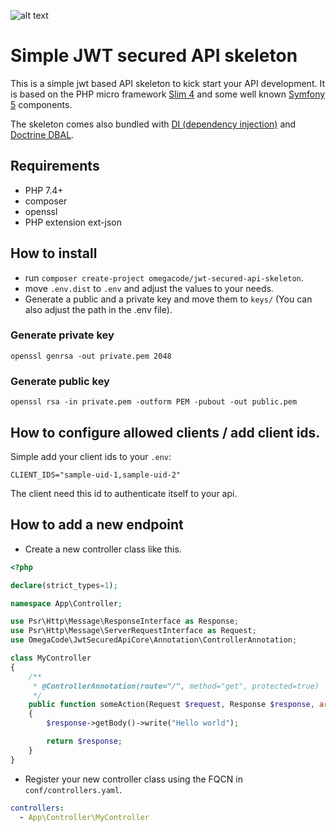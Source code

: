 ![alt text](https://travis-ci.org/0m3gaC0d3/jwt-secured-api-skeleton.svg?branch=master "Build status")

# Simple JWT secured API skeleton
This is a simple jwt based API skeleton to kick start your API development.
It is based on the PHP micro framework [Slim 4](http://www.slimframework.com/)
 and some well known [Symfony 5](https://symfony.com/) components.

The skeleton comes also bundled with [DI (dependency injection)](https://symfony.com/doc/current/components/dependency_injection.html)
 and [Doctrine DBAL](https://www.doctrine-project.org/projects/doctrine-dbal/en/2.10/index.html).

## Requirements
* PHP 7.4+
* composer
* openssl
* PHP extension ext-json

## How to install
* run `composer create-project omegacode/jwt-secured-api-skeleton`.
* move `.env.dist` to `.env` and adjust the values to your needs.
* Generate a public and a private key and move them to `keys/` (You can also adjust the path in the .env file).

### Generate private key
```shell script
openssl genrsa -out private.pem 2048
```

### Generate public key
```shell script
openssl rsa -in private.pem -outform PEM -pubout -out public.pem
```

## How to configure allowed clients / add client ids.
Simple add your client ids to your `.env`:
````dotenv
CLIENT_IDS="sample-uid-1,sample-uid-2"
````
The client need this id to authenticate itself to your api.

## How to add a new endpoint
* Create a new controller class like this.
```php
<?php

declare(strict_types=1);

namespace App\Controller;

use Psr\Http\Message\ResponseInterface as Response;
use Psr\Http\Message\ServerRequestInterface as Request;
use OmegaCode\JwtSecuredApiCore\Annotation\ControllerAnnotation;

class MyController
{
    /**
     * @ControllerAnnotation(route="/", method="get", protected=true)
     */
    public function someAction(Request $request, Response $response, array $args): Response
    {
        $response->getBody()->write("Hello world");

        return $response;
    }
}
```
* Register your new controller class using the FQCN in `conf/controllers.yaml`.
````yaml
controllers:
  - App\Controller\MyController
````
